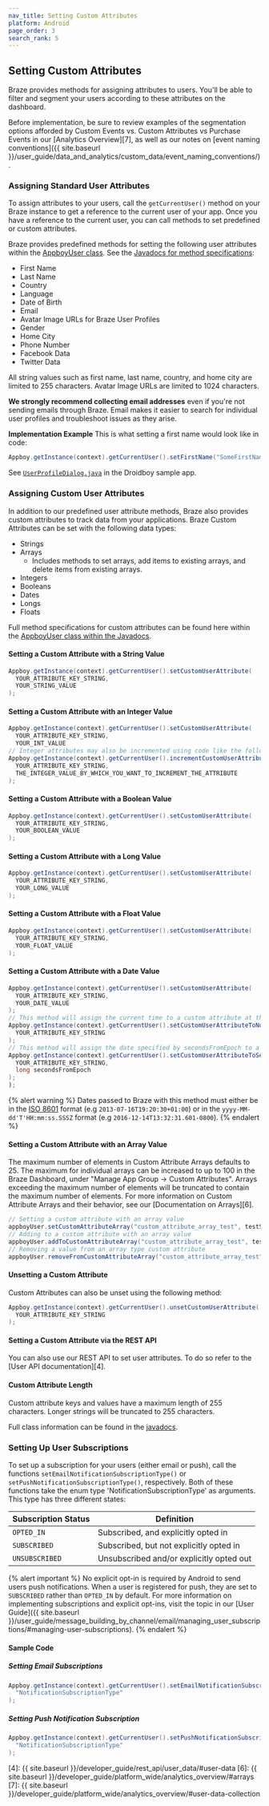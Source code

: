 ```yaml
---
nav_title: Setting Custom Attributes
platform: Android
page_order: 3
search_rank: 5
---
```

## Setting Custom Attributes

Braze provides methods for assigning attributes to users. You'll be able to filter and segment your users according to these attributes on the dashboard.

Before implementation, be sure to review examples of the segmentation options afforded by Custom Events vs. Custom Attributes vs Purchase Events in our [Analytics Overview][7], as well as our notes on [event naming conventions]({{ site.baseurl }}/user_guide/data_and_analytics/custom_data/event_naming_conventions/).

### Assigning Standard User Attributes

To assign attributes to your users, call the `getCurrentUser()` method on your Braze instance to get a reference to the current user of your app. Once you have a reference to the current user, you can call methods to set predefined or custom attributes.

Braze provides predefined methods for setting the following user attributes within the [AppboyUser class][2]. See the [Javadocs for method specifications][2]:

- First Name
- Last Name
- Country
- Language
- Date of Birth
- Email
- Avatar Image URLs for Braze User Profiles
- Gender
- Home City
- Phone Number
- Facebook Data
- Twitter Data

All string values such as first name, last name, country, and home city are limited to 255 characters. Avatar Image URLs are limited to 1024 characters.

__We strongly recommend collecting email addresses__ even if you're not sending emails through Braze. Email makes it easier to search for individual user profiles and troubleshoot issues as they arise.

**Implementation Example**
This is what setting a first name would look like in code:

```java
Appboy.getInstance(context).getCurrentUser().setFirstName("SomeFirstName");
```

See [`UserProfileDialog.java`][1] in the Droidboy sample app.

### Assigning Custom User Attributes

In addition to our predefined user attribute methods, Braze also provides custom attributes to track data from your applications. Braze Custom Attributes can be set with the following data types:

- Strings
- Arrays
  - Includes methods to set arrays, add items to existing arrays, and delete items from existing arrays.
- Integers
- Booleans
- Dates
- Longs
- Floats

Full method specifications for custom attributes can be found here within the [AppboyUser class within the Javadocs][2].

#### Setting a Custom Attribute with a String Value

```java
Appboy.getInstance(context).getCurrentUser().setCustomUserAttribute(
  YOUR_ATTRIBUTE_KEY_STRING,
  YOUR_STRING_VALUE
);
```

#### Setting a Custom Attribute with an Integer Value

```java
Appboy.getInstance(context).getCurrentUser().setCustomUserAttribute(
  YOUR_ATTRIBUTE_KEY_STRING,
  YOUR_INT_VALUE
// Integer attributes may also be incremented using code like the following:
Appboy.getInstance(context).getCurrentUser().incrementCustomUserAttribute(
  YOUR_ATTRIBUTE_KEY_STRING,
  THE_INTEGER_VALUE_BY_WHICH_YOU_WANT_TO_INCREMENT_THE_ATTRIBUTE
);
```

#### Setting a Custom Attribute with a Boolean Value

```java
Appboy.getInstance(context).getCurrentUser().setCustomUserAttribute(
  YOUR_ATTRIBUTE_KEY_STRING,
  YOUR_BOOLEAN_VALUE
);
```

#### Setting a Custom Attribute with a Long Value

```java
Appboy.getInstance(context).getCurrentUser().setCustomUserAttribute(
  YOUR_ATTRIBUTE_KEY_STRING,
  YOUR_LONG_VALUE
);
```

#### Setting a Custom Attribute with a Float Value

```java
Appboy.getInstance(context).getCurrentUser().setCustomUserAttribute(
  YOUR_ATTRIBUTE_KEY_STRING,
  YOUR_FLOAT_VALUE
);
```

#### Setting a Custom Attribute with a Date Value

```java
Appboy.getInstance(context).getCurrentUser().setCustomUserAttribute(
  YOUR_ATTRIBUTE_KEY_STRING,
  YOUR_DATE_VALUE
);
// This method will assign the current time to a custom attribute at the time the method is called:
Appboy.getInstance(context).getCurrentUser().setCustomUserAttributeToNow(
  YOUR_ATTRIBUTE_KEY_STRING
);
// This method will assign the date specified by secondsFromEpoch to a custom attribute:
Appboy.getInstance(context).getCurrentUser().setCustomUserAttributeToSecondsFromEpoch(
  YOUR_ATTRIBUTE_KEY_STRING,
  long secondsFromEpoch
);
);
```

{% alert warning %}
  Dates passed to Braze with this method must either be in the [ISO 8601](http://en.wikipedia.org/wiki/ISO_8601) format (e.g `2013-07-16T19:20:30+01:00`) or in the `yyyy-MM-dd'T'HH:mm:ss.SSSZ` format (e.g `2016-12-14T13:32:31.601-0800`).
{% endalert %}

#### Setting a Custom Attribute with an Array Value
The maximum number of elements in Custom Attribute Arrays defaults to 25. The maximum for individual arrays can be increased to up to 100 in the Braze Dashboard, under "Manage App Group -> Custom Attributes". Arrays exceeding the maximum number of elements will be truncated to contain the maximum number of elements. For more information on Custom Attribute Arrays and their behavior, see our [Documentation on Arrays][6].

```java
// Setting a custom attribute with an array value
appboyUser.setCustomAttributeArray("custom_attribute_array_test", testSetArray);
// Adding to a custom attribute with an array value
appboyUser.addToCustomAttributeArray("custom_attribute_array_test", testAddString);
// Removing a value from an array type custom attribute
appboyUser.removeFromCustomAttributeArray("custom_attribute_array_test", testRemString);
```

#### Unsetting a Custom Attribute

Custom Attributes can also be unset using the following method:

```java
Appboy.getInstance(context).getCurrentUser().unsetCustomUserAttribute(
  YOUR_ATTRIBUTE_KEY_STRING
);
```

#### Setting a Custom Attribute via the REST API

You can also use our REST API to set user attributes. To do so refer to the [User API documentation][4].

#### Custom Attribute Length

Custom attribute keys and values have a maximum length of 255 characters.  Longer strings will be truncated to 255 characters.

Full class information can be found in the [javadocs][2].

### Setting Up User Subscriptions

To set up a subscription for your users (either email or push), call the functions `setEmailNotificationSubscriptionType()`  or `setPushNotificationSubscriptionType()`, respectively. Both of these functions take the enum type 'NotificationSubscriptionType' as arguments. This type has three different states:

| Subscription Status | Definition |
| ------------------- | ---------- |
| `OPTED_IN` | Subscribed, and explicitly opted in |
| `SUBSCRIBED` | Subscribed, but not explicitly opted in |
| `UNSUBSCRIBED` | Unsubscribed and/or explicitly opted out |

{% alert important %}
No explicit opt-in is required by Android to send users push notifications. When a user is registered for push, they are set to `SUBSCRIBED` rather than `OPTED_IN` by default. For more information on implementing subscriptions and explicit opt-ins, visit the topic in our [User Guide]({{ site.baseurl }}/user_guide/message_building_by_channel/email/managing_user_subscriptions/#managing-user-subscriptions).
{% endalert %}

#### Sample Code

##### Setting Email Subscriptions

```java
Appboy.getInstance(context).getCurrentUser().setEmailNotificationSubscriptionType(
  "NotificationSubscriptionType"
);
```

##### Setting Push Notification Subscription

```java
Appboy.getInstance(context).getCurrentUser().setPushNotificationSubscriptionType(
  "NotificationSubscriptionType"
);
```

[1]: https://github.com/Appboy/appboy-android-sdk/blob/master/droidboy/src/main/java/com/appboy/sample/UserProfileDialog.java
[2]: https://appboy.github.io/appboy-android-sdk/javadocs/com/appboy/AppboyUser.html "Javadocs"
[4]: {{ site.baseurl }}/developer_guide/rest_api/user_data/#user-data
[6]: {{ site.baseurl }}/developer_guide/platform_wide/analytics_overview/#arrays
[7]: {{ site.baseurl }}/developer_guide/platform_wide/analytics_overview/#user-data-collection
